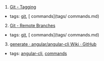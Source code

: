 1. [Git - Tagging](https://git-scm.com/book/en/v2/Git-Basics-Tagging)
  * tags: [git](tags/git.md), [ commands](tags/ commands.md)
2. [Git - Remote Branches](https://git-scm.com/book/en/v2/Git-Branching-Remote-Branches)
  * tags: [git](tags/git.md), [ commands](tags/ commands.md)
3. [generate · angular/angular-cli Wiki · GitHub](https://github.com/angular/angular-cli/wiki/generate)
  * tags: [angular-cli](tags/angular-cli.md), [commands](tags/commands.md)
